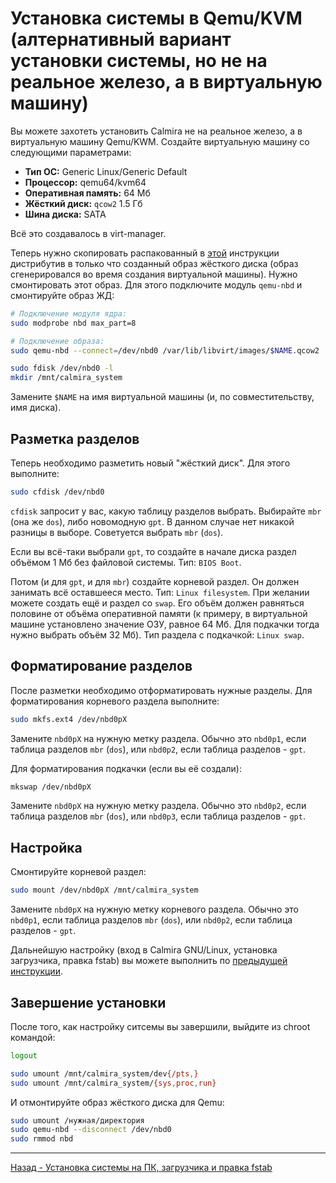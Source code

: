 # Установка системы в Qemu/KVM (алтернативный вариант установки системы, но не на реальное железо, а в виртуальную машину)

Вы можете захотеть установить Calmira не на реальное железо, а в виртуальную машину Qemu/KWM. Создайте виртуальную машину со следующими параметрами:

* **Тип ОС:** Generic Linux/Generic Default
* **Процессор:** qemu64/kvm64
* **Оперативная память:** 64 Мб
* **Жёсткий диск:** `qcow2` 1.5 Гб
* **Шина диска:** SATA

Всё это создавалось в virt-manager.

Теперь нужно скопировать распакованный в [этой](unpack.md) инструкции дистрибутив в только что созданный образ жёсткого диска (образ сгенерировался во время создания виртуальной машины). Нужно смонтировать этот образ. Для этого подключите модуль `qemu-nbd` и смонтируйте образ ЖД:

```bash
# Подключение модуля ядра:
sudo modprobe nbd max_part=8

# Подключение образа:
sudo qemu-nbd --connect=/dev/nbd0 /var/lib/libvirt/images/$NAME.qcow2

sudo fdisk /dev/nbd0 -l
mkdir /mnt/calmira_system
```

Замените `$NAME` на имя виртуальной машины (и, по совместительству, имя диска).

## Разметка разделов

Теперь необходимо разметить новый "жёсткий диск". Для этого выполните:

```bash
sudo cfdisk /dev/nbd0
```

`cfdisk` запросит у вас, какую таблицу разделов выбрать. Выбирайте `mbr` (она же `dos`), либо новомодную `gpt`. В данном случае нет никакой разницы в выборе. Советуется выбрать `mbr` (`dos`).

Если вы всё-таки выбрали `gpt`, то создайте в начале диска раздел объёмом 1 Мб без файловой системы. Тип: `BIOS Boot`.

Потом (и для `gpt`, и для `mbr`) создайте корневой раздел. Он должен занимать всё оставшееся место. Тип: `Linux filesystem`. При желании можете создать ещё и раздел со `swap`. Его объём должен равняться половине от объёма оперативной памяти (к примеру, в виртуальной машине установлено значение ОЗУ, равное 64 Мб. Для подкачки тогда нужно выбрать объём 32 Мб). Тип раздела с подкачкой: `Linux swap`.

## Форматирование разделов

После разметки необходимо отформатировать нужные разделы. Для форматирования корневого раздела выполните:

```bash
sudo mkfs.ext4 /dev/nbd0pX
```

Замените `nbd0pX` на нужную метку раздела. Обычно это `nbd0p1`, если таблица разделов `mbr` (`dos`), или `nbd0p2`, если таблица разделов - `gpt`.

Для форматирования подкачки (если вы её создали):

```bash
mkswap /dev/nbd0pX
```

Замените `nbd0pX` на нужную метку раздела. Обычно это `nbd0p2`, если таблица разделов `mbr` (`dos`), или `nbd0p3`, если таблица разделов - `gpt`.

## Настройка

Смонтируйте корневой раздел:

```bash
sudo mount /dev/nbd0pX /mnt/calmira_system
```

Замените `nbd0pX` на нужную метку корневого раздела. Обычно это `nbd0p1`, если таблица разделов `mbr` (`dos`), или `nbd0p2`, если таблица разделов - `gpt`.

Дальнейшую настройку (вход в Calmira GNU/Linux, установка загрузчика, правка fstab) вы можете выполнить по [предыдущей инструкции](install_sys.md).

## Завершение установки

После того, как настройку ситсемы вы завершили, выйдите из chroot командой:

```bash
logout

sudo umount /mnt/calmira_system/dev{/pts,}
sudo umount /mnt/calmira_system/{sys,proc,run}
```

И отмонтируйте образ жёсткого диска для Qemu:

```bash
sudo umount /нужная/директория
sudo qemu-nbd --disconnect /dev/nbd0
sudo rmmod nbd
```

***

[Назад - Установка системы на ПК, загрузчика и правка fstab](install_sys.md)
